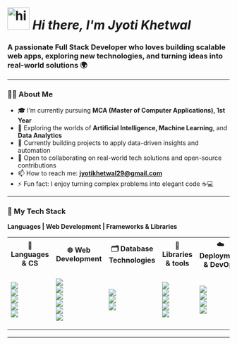 <h1 align="left">
  <img src="https://camo.githubusercontent.com/d552948e7884c41fde2d32b9221d79f0df2076c7d824aaab954ca93f53d95884/68747470733a2f2f6d656469612e67697068792e636f6d2f6d656469612f6876524a434c467a6361737252346961377a2f67697068792e676966" alt="hi" width="50"/> <i>Hi there,
I'm Jyoti Khetwal</i> </h1>
<h3 align="left">A passionate Full Stack Developer who loves building scalable web apps, exploring new technologies, and turning ideas into real-world solutions 🌍</h3>


---

### 🧑‍💻 About Me
- 🎓 I’m currently pursuing **MCA (Master of Computer Applications), 1st Year**
- 🌱 Exploring the worlds of **Artificial Intelligence, Machine Learning**, and **Data Analytics**
- 🔭 Currently building projects to apply data-driven insights and automation
- 🤝 Open to collaborating on real-world tech solutions and open-source contributions
- 📫 How to reach me: **jyotikhetwal29@gmail.com**
- ⚡ Fun fact: I enjoy turning complex problems into elegant code ☕💻

---

### 🚀 My Tech Stack

<p align="left ">
  <b>Languages | Web Development | Frameworks & Libraries</b>
</p>

<p align="center">
  <table align="center">
    <tr>
      <th>🧠 Languages & CS  </th>
      <th>🌐 Web Development</th>
      <th>🗂️ Database Technologies </th>
      <th>🧰 Libraries & tools</th>
      <th>  ☁️ Deployment & DevOps </th>
    </tr>
    <tr>
      <td><p align="left">
         <img src="https://img.shields.io/badge/JavaScript-FFB13D?style=for-the-badge&logo=javascript&logoColor=white" /> <br>
         <img src="https://img.shields.io/badge/Python-28A745?style=for-the-badge&logo=python&logoColor=white"/> <br>
         <img src="https://img.shields.io/badge/C%2FC++-00599C?style=for-the-badge&logo=c&logoColor=white" /> <br>
         <img src="https://img.shields.io/badge/Java-007396?style=for-the-badge&logo=java&logoColor=white"/><br>
        <img src="https://img.shields.io/badge/DSA-800080?style=for-the-badge&logo=code&logoColor=white"/>
      </p>
      </td>
      <td> <p align="left">
           <img src="https://img.shields.io/badge/HTML-E34F26?style=for-the-badge&logo=html5&logoColor=white"/><br>
           <img src="https://img.shields.io/badge/CSS-1572B6?style=for-the-badge&logo=css3&logoColor=white"/> <br>
           <img src="https://img.shields.io/badge/Tailwind-38B2AC?style=for-the-badge&logo=tailwindcss&logoColor=white"/> <br>
           <img src="https://img.shields.io/badge/Node.js-339933?style=for-the-badge&logo=node.js&logoColor=white"/></br>
          <img src="https://img.shields.io/badge/TypeScript-007ACC?style=for-the-badge&logo=typescript&logoColor=white"><br>
          <img src="https://img.shields.io/badge/React-61DAFB?style=for-the-badge&logo=react&logoColor=white">
       </p>
      </td>
      <td><p align="left">
         <img src="https://img.shields.io/badge/SQL-4479A1?style=for-the-badge&logo=mysql&logoColor=white"/> <br>
        <img src="https://img.shields.io/badge/MySQL-005C84?style=for-the-badge&logo=mysql&logoColor=white"/><br>
         <img src="https://img.shields.io/badge/MongoDB-47A248?style=for-the-badge&logo=mongodb&logoColor=white"/>
      </p>
      </td>
     <td> <p align="left"> 
         <img src="https://img.shields.io/badge/Framer%20Motion-0055FF?style=for-the-badge&logo=framer&logoColor=white"/><br>
         <img src="https://img.shields.io/badge/Locomotive%20Scroll-000000?style=for-the-badge&logoColor=white"/> <br>
         <img src="https://img.shields.io/badge/GSAP-88CE02?style=for-the-badge&logo=greensock&logoColor=white"/><br>
         <img src="https://img.shields.io/badge/Canva-00C4CC?style=for-the-badge&logo=canva&logoColor=white"/><br>
         <img src="https://img.shields.io/badge/MongoDB%20Atlas-4DB33D?style=for-the-badge&logo=mongodb&logoColor=white"/>
     </p>  
     </td>
        <td> <p align="left"> 
         <img src="https://img.shields.io/badge/-Vercel-black?style=flat-square&logo=vercel&logoColor=white"/><br>
         <img src="https://img.shields.io/badge/Render-46E3B7?style=for-the-badge&logo=render&logoColor=white"/> <br>
         <img src="https://img.shields.io/badge/Git-F05032?style=for-the-badge&logo=git&logoColor=white"/> <br>
         <img src="https://img.shields.io/badge/GitHub-181717?style=for-the-badge&logo=github&logoColor=white"/> <br>
     </p>  
     </td>
      </tr>
  </table>
</p>
  </table>
</p>

---


